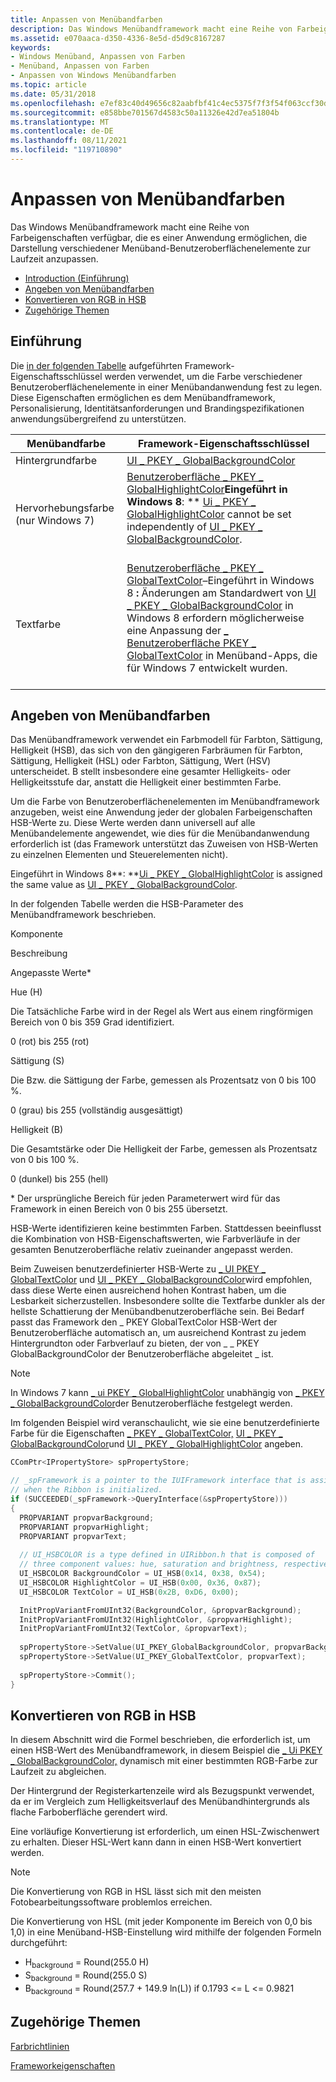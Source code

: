 ```yaml
---
title: Anpassen von Menübandfarben
description: Das Windows Menübandframework macht eine Reihe von Farbeigenschaften verfügbar, die es einer Anwendung ermöglichen, die Darstellung verschiedener Menüband-Benutzeroberflächenelemente zur Laufzeit anzupassen.
ms.assetid: e070aaca-d350-4336-8e5d-d5d9c8167287
keywords:
- Windows Menüband, Anpassen von Farben
- Menüband, Anpassen von Farben
- Anpassen von Windows Menübandfarben
ms.topic: article
ms.date: 05/31/2018
ms.openlocfilehash: e7ef83c40d49656c82aabfbf41c4ec5375f7f3f54f063ccf30d917e740f87408
ms.sourcegitcommit: e858bbe701567d4583c50a11326e42d7ea51804b
ms.translationtype: MT
ms.contentlocale: de-DE
ms.lasthandoff: 08/11/2021
ms.locfileid: "119710890"
---
```

# <a name="customizing-ribbon-colors"></a>Anpassen von Menübandfarben

Das Windows Menübandframework macht eine Reihe von Farbeigenschaften verfügbar, die es einer Anwendung ermöglichen, die Darstellung verschiedener Menüband-Benutzeroberflächenelemente zur Laufzeit anzupassen.

-   [Introduction (Einführung)](#introduction)
-   [Angeben von Menübandfarben](#specify-ribbon-colors)
-   [Konvertieren von RGB in HSB](#convert-rgb-to-hsb)
-   [Zugehörige Themen](#related-topics)

## <a name="introduction"></a>Einführung

Die [in der folgenden Tabelle](windowsribbon-reference-properties-framework.md) aufgeführten Framework-Eigenschaftsschlüssel werden verwendet, um die Farbe verschiedener Benutzeroberflächenelemente in einer Menübandanwendung fest zu legen. Diese Eigenschaften ermöglichen es dem Menübandframework, Personalisierung, Identitätsanforderungen und Brandingspezifikationen anwendungsübergreifend zu unterstützen.

| Menübandfarbe                     | Framework-Eigenschaftsschlüssel                                                                                                                                                                                                                                                                                                                                                                                                                                                 |
|----------------------------------|------------------------------------------------------------------------------------------------------------------------------------------------------------------------------------------------------------------------------------------------------------------------------------------------------------------------------------------------------------------------------------------------------------------------------------------------------------------------|
| Hintergrundfarbe                 | [UI \_ PKEY \_ GlobalBackgroundColor](windowsribbon-reference-properties-uipkey-globalbackgroundcolor.md)                                                                                                                                                                                                                                                                                                                                                                 |
| Hervorhebungsfarbe (nur Windows 7) | [Benutzeroberfläche \_ PKEY \_ GlobalHighlightColor](windowsribbon-reference-properties-uipkey-globalhighlightcolor.md)**Eingeführt in Windows 8**: ** [Ui \_ PKEY \_ GlobalHighlightColor](windowsribbon-reference-properties-uipkey-globalhighlightcolor.md) cannot be set independently of [UI \_ PKEY \_ GlobalBackgroundColor](windowsribbon-reference-properties-uipkey-globalbackgroundcolor.md).<br/> <br/>                                                              |
| Textfarbe                       | [Benutzeroberfläche \_ PKEY \_ GlobalTextColor](windowsribbon-reference-properties-uipkey-globaltextcolor.md)–Eingeführt in Windows 8 **:** Änderungen am Standardwert von [UI \_ PKEY \_ GlobalBackgroundColor](windowsribbon-reference-properties-uipkey-globalbackgroundcolor.md) in Windows 8 erfordern möglicherweise eine Anpassung der [ \_ Benutzeroberfläche PKEY \_ GlobalTextColor](windowsribbon-reference-properties-uipkey-globaltextcolor.md) in Menüband-Apps, die für Windows 7 entwickelt wurden.<br/> <br/> |



 

## <a name="specify-ribbon-colors"></a>Angeben von Menübandfarben

Das Menübandframework verwendet ein Farbmodell für Farbton, Sättigung, Helligkeit (HSB), das sich von den gängigeren Farbräumen für Farbton, Sättigung, Helligkeit (HSL) oder Farbton, Sättigung, Wert (HSV) unterscheidet. B stellt insbesondere eine gesamter Helligkeits- oder Helligkeitsstufe dar, anstatt die Helligkeit einer bestimmten Farbe.

Um die Farbe von Benutzeroberflächenelementen im Menübandframework anzugeben, weist eine Anwendung jeder der globalen Farbeigenschaften HSB-Werte zu. Diese Werte werden dann universell auf alle Menübandelemente angewendet, wie dies für die Menübandanwendung erforderlich ist (das Framework unterstützt das Zuweisen von HSB-Werten zu einzelnen Elementen und Steuerelementen nicht).

Eingeführt in Windows 8**: **[Ui \_ PKEY \_ GlobalHighlightColor](windowsribbon-reference-properties-uipkey-globalhighlightcolor.md) is assigned the same value as [UI \_ PKEY \_ GlobalBackgroundColor](windowsribbon-reference-properties-uipkey-globalbackgroundcolor.md).

In der folgenden Tabelle werden die HSB-Parameter des Menübandframework beschrieben.



Komponente

Beschreibung

Angepasste Werte\*

Hue (H)

Die Tatsächliche Farbe wird in der Regel als Wert aus einem ringförmigen Bereich von 0 bis 359 Grad identifiziert.

0 (rot) bis 255 (rot)

Sättigung (S)

Die Bzw. die Sättigung der Farbe, gemessen als Prozentsatz von 0 bis 100 %.

0 (grau) bis 255 (vollständig ausgesättigt)

Helligkeit (B)

Die Gesamtstärke oder Die Helligkeit der Farbe, gemessen als Prozentsatz von 0 bis 100 %.

0 (dunkel) bis 255 (hell)

\* Der ursprüngliche Bereich für jeden Parameterwert wird für das Framework in einen Bereich von 0 bis 255 übersetzt.



 

HSB-Werte identifizieren keine bestimmten Farben. Stattdessen beeinflusst die Kombination von HSB-Eigenschaftswerten, wie Farbverläufe in der gesamten Benutzeroberfläche relativ zueinander angepasst werden.

Beim Zuweisen benutzerdefinierter HSB-Werte zu [ \_ UI PKEY \_ GlobalTextColor](windowsribbon-reference-properties-uipkey-globaltextcolor.md) und [UI \_ PKEY \_ GlobalBackgroundColor](windowsribbon-reference-properties-uipkey-globalbackgroundcolor.md)wird empfohlen, dass diese Werte einen ausreichend hohen Kontrast haben, um die Lesbarkeit sicherzustellen. Insbesondere sollte die Textfarbe dunkler als der hellste Schattierung der Menübandbenutzeroberfläche sein. Bei Bedarf passt das Framework den \_ PKEY GlobalTextColor HSB-Wert der Benutzeroberfläche automatisch an, um ausreichend Kontrast zu jedem Hintergrundton oder Farbverlauf zu bieten, der von \_ \_ PKEY GlobalBackgroundColor der Benutzeroberfläche abgeleitet \_ ist.

> [!Note]  
> In Windows 7 kann [ \_ ui PKEY \_ GlobalHighlightColor](windowsribbon-reference-properties-uipkey-globalhighlightcolor.md) unabhängig von [ \_ PKEY \_ GlobalBackgroundColor](windowsribbon-reference-properties-uipkey-globalbackgroundcolor.md)der Benutzeroberfläche festgelegt werden.

 

Im folgenden Beispiel wird veranschaulicht, wie sie eine benutzerdefinierte Farbe für die Eigenschaften [ \_ PKEY \_ GlobalTextColor,](windowsribbon-reference-properties-uipkey-globaltextcolor.md) [UI \_ PKEY \_ GlobalBackgroundColor](windowsribbon-reference-properties-uipkey-globalbackgroundcolor.md)und [UI \_ PKEY \_ GlobalHighlightColor](windowsribbon-reference-properties-uipkey-globalhighlightcolor.md) angeben.


```C++
CComPtr<IPropertyStore> spPropertyStore;

// _spFramework is a pointer to the IUIFramework interface that is assigned 
// when the Ribbon is initialized.
if (SUCCEEDED(_spFramework->QueryInterface(&spPropertyStore)))
{
  PROPVARIANT propvarBackground;
  PROPVARIANT propvarHighlight;
  PROPVARIANT propvarText;
 
  // UI_HSBCOLOR is a type defined in UIRibbon.h that is composed of 
  // three component values: hue, saturation and brightness, respectively.
  UI_HSBCOLOR BackgroundColor = UI_HSB(0x14, 0x38, 0x54);
  UI_HSBCOLOR HighlightColor = UI_HSB(0x00, 0x36, 0x87);
  UI_HSBCOLOR TextColor = UI_HSB(0x2B, 0xD6, 0x00);

  InitPropVariantFromUInt32(BackgroundColor, &propvarBackground);
  InitPropVariantFromUInt32(HighlightColor, &propvarHighlight);
  InitPropVariantFromUInt32(TextColor, &propvarText);
 
  spPropertyStore->SetValue(UI_PKEY_GlobalBackgroundColor, propvarBackground);
  spPropertyStore->SetValue(UI_PKEY_GlobalTextColor, propvarText);
 
  spPropertyStore->Commit();
}
```



## <a name="convert-rgb-to-hsb"></a>Konvertieren von RGB in HSB

In diesem Abschnitt wird die Formel beschrieben, die erforderlich ist, um einen HSB-Wert des Menübandframework, in diesem Beispiel die [ \_ Ui PKEY \_ GlobalBackgroundColor,](windowsribbon-reference-properties-uipkey-globalbackgroundcolor.md) dynamisch mit einer bestimmten RGB-Farbe zur Laufzeit zu abgleichen.

Der Hintergrund der Registerkartenzeile wird als Bezugspunkt verwendet, da er im Vergleich zum Helligkeitsverlauf des Menübandhintergrunds als flache Farboberfläche gerendert wird.

Eine vorläufige Konvertierung ist erforderlich, um einen HSL-Zwischenwert zu erhalten. Dieser HSL-Wert kann dann in einen HSB-Wert konvertiert werden.

> [!Note]  
> Die Konvertierung von RGB in HSL lässt sich mit den meisten Fotobearbeitungssoftware problemlos erreichen.

 

Die Konvertierung von HSL (mit jeder Komponente im Bereich von 0,0 bis 1,0) in eine Menüband-HSB-Einstellung wird mithilfe der folgenden Formeln durchgeführt:

-   H<sub>background</sub> = Round(255.0 H)
-   S<sub>background</sub> = Round(255.0 S)
-   B<sub>background</sub> = Round(257.7 + 149.9 ln(L)) if 0.1793 <= L <= 0.9821

## <a name="related-topics"></a>Zugehörige Themen

<dl> <dt>

[Farbrichtlinien](https://msdn.microsoft.com/library/aa511283.aspx)
</dt> <dt>

[Frameworkeigenschaften](windowsribbon-reference-properties-framework.md)
</dt> </dl>

 

 





